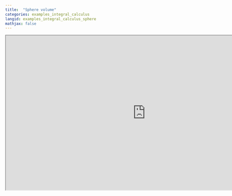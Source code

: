 ```yaml
---
title:  "Sphere volume"
categories: examples_integral_calculus
langid: examples_integral_calculus_sphere
mathjax: false
---
```


<iframe width="900" height="500"
	src="https://www.youtube.com/embed/BKAvrv7-Gh8?rel=0">
</iframe>
